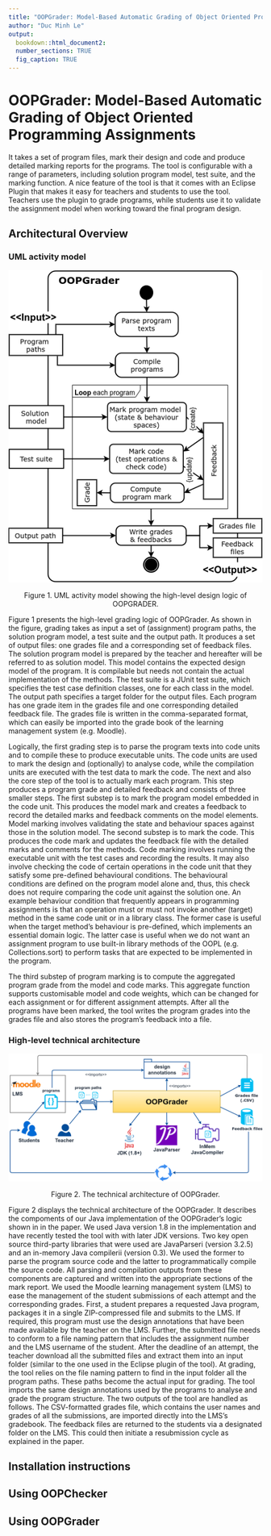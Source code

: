 ```yaml
---
title: "OOPGrader: Model-Based Automatic Grading of Object Oriented Programming Assignments"
author: "Duc Minh Le"
output: 
  bookdown::html_document2:
  number_sections: TRUE
  fig_caption: TRUE
---
```


# OOPGrader: Model-Based Automatic Grading of Object Oriented Programming Assignments

It takes a set of program files, mark their design and code and produce detailed marking reports for the programs. 
The tool is configurable with a range of parameters, including solution program model, test suite, and the marking function.
A nice feature of the tool is that it comes with an Eclipse Plugin that makes it easy for teachers and students to use the tool. 
Teachers use the plugin to grade programs, while students use it to validate the assignment model when working toward the final program design.

## Architectural Overview

### UML activity model
![The high-level design logic of OOPGRADER](images/Figure2.png)
<div align="center">Figure 1. UML activity model showing the high-level design logic of OOPGRADER.</div>

Figure 1 presents the high-level grading logic of OOPGrader. 
As shown in the figure, grading takes as input a set of (assignment) program paths, the solution program model, a test suite and the output path. It produces a set of output files: one grades file and a corresponding set of feedback files. The solution program model is prepared by the teacher and hereafter will be referred to as solution model. This model contains the expected design model of the program. It is compilable but needs not contain the actual implementation of the methods. The test suite is a JUnit test suite, which specifies the test case definition classes, one for each class in the model. The output path specifies a target folder for the output files. Each program has one grade item in the grades file and one corresponding detailed feedback file. The grades file is written in the comma-separated format, which can easily be imported into the grade book of the learning management system (e.g. Moodle).

Logically, the first grading step is to parse the program texts into code units and to compile these to produce executable units. The code units are used to mark the design and (optionally) to analyse code, while the compilation units are executed with the test data to mark the code. The next and also the core step of the tool is to actually mark each program. This step produces a program grade and detailed feedback and consists of three smaller steps. The first substep is to mark the program model embedded in the code unit. This produces the model mark and creates a feedback to record the detailed marks and feedback comments on the model elements. Model marking involves validating the state and behaviour spaces against those in the solution model. The second substep is to mark the code. This produces the code mark and updates the feedback file with the detailed marks and comments for the methods. Code marking involves running the executable unit with the test cases and recording the results. It may also involve checking the code of certain operations in the code unit that they satisfy some pre-defined behavioural conditions. The behavioural conditions are defined on the program model alone and, thus, this check does not require comparing the code unit against the solution one. An example behaviour condition that frequently appears in programming assignments is that an operation must or must not invoke another (target) method in the same code unit or in a library class. The former case is useful when the target method’s behaviour is pre-defined, which implements an essential domain logic. The latter case is useful when we do not want an assignment program to use built-in library methods of the OOPL (e.g. Collections.sort) to perform tasks that are expected to be implemented in the program.

The third substep of program marking is to compute the aggregated program grade from the model and code marks. This aggregate function supports customisable model and code weights, which can be changed for each assignment or for different assignment attempts. After all the programs have been marked, the tool writes the program grades into the grades file and also stores the program’s feedback into a file.

### High-level technical architecture

![The technical architecture of OOPGrader.](images/FigureB.1.png)
<div align="center">Figure 2. The technical architecture of OOPGrader.</div>

Figure 2 displays the technical architecture of the OOPGrader. 
It describes the compoments of our Java implementation of the OOPGrader’s logic shown in in the paper. We used Java version 1.8 in the implementation and have recently tested the tool with with later JDK versions. Two key open source third-party libraries that were used are JavaParseri (version 3.2.5) and an in-memory Java compilerii (version 0.3). We used the former to parse the program source code and the latter to programmatically compile the source code. All parsing and compilation outputs from these components are captured and written into the appropriate sections of the mark report. We used the Moodle learning management system (LMS) to ease the management of the student submissions of each attempt and the corresponding grades. 
First, a student prepares a requested Java program, packages it in a single ZIP-compressed file and submits to the LMS. If required, this program must use the design annotations that have been made available by the teacher on the LMS. Further, the submitted file needs to conform to a file naming pattern that includes the assignment number and the LMS username of the student. After the deadline of an attempt, the teacher download all the submitted files and extract them into an input folder (similar to the one used in the Eclipse plugin of the tool). At grading, the tool relies on the file naming pattern to find in the input folder all the program paths. These paths become the actual input for grading. The tool imports the same design annotations used by the programs to analyse and grade the program structure. The two outputs of the tool are handled as follows. The CSV-formatted grades file, which contains the user names and grades of all the submissions, are imported directly into the LMS’s gradebook. The feedback files are returned to the students via a designated folder on the LMS. This could then initiate a resubmission cycle as explained in the paper.

## Installation instructions

## Using OOPChecker

## Using OOPGrader